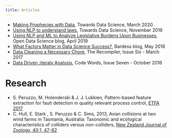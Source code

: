 ```yaml
---
title: Articles
---
```



* [Making Prophecies with Data](https://towardsdatascience.com/making-prophecies-with-data-99d75e95c387), Towards Data Science, March 2020
* [Using NLP to understand laws](https://towardsdatascience.com/using-nlp-to-understand-laws-95278624ae5), Towards Data Science, November 2019
* [Using NLP and ML to Analyze Legislative Burdens Upon Businesses](https://opendatascience.com/using-nlp-and-ml-to-analyze-legislative-burdens-upon-businesses/), Open Data Science blog, April 2019
* [What Factors Matter in Data Science Success?](http://www.bardess.com/what-factors-matter-in-data-science-success/), Bardess blog, May 2018
* [Data Cleaning a Necessary Chore](https://recompilermag.com/issues/issue-6/data-cleaning-a-necessary-chore/), The Recompiler, Issue Six - March 2017
* [Data Driven :iteraly Analysis](https://codewords.recurse.com/issues/seven/data-driven-literary-analysis), Code Words, Issue Seven - October 2016


# Research

* S. Peruzzo, M. Holenderski & J. J. Lukkien, Pattern-based feature extraction for fault detection in quality relevant process control, [ETFA 2017](https://drive.google.com/file/d/1duhBdorAiLYOsJ-IWhKdfrrt_PU_3mCQ/view?usp=sharing)
* C. Hull, E. Stark , S. Peruzzo & C. Sims, 2013, Avian collisions at two wind farms in Tasmania, Australia: Taxonomic and ecological characteristics of colliders versus non-colliders, [New Zealand Journal of Zoology, 40:1, 47-62](https://www.tandfonline.com/doi/full/10.1080/03014223.2012.757243)
